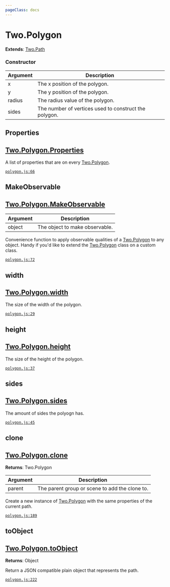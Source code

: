 ```yaml
---
pageClass: docs
---
```


# Two.Polygon


<div class="extends">

__Extends__: [Two.Path](/documentation/path/)

</div>





<div class="meta">
  <custom-button text="Source" type="source" href="https://github.com/jonobr1/two.js/blob/dev/C:\Users\pures\Jono\two-js\src\shapes/polygon.js" />
</div>



### Constructor


| Argument | Description |
| ---- | ----------- |
|  x  | The x position of the polygon. |
|  y  | The y position of the polygon. |
|  radius  | The radius value of the polygon. |
|  sides  | The number of vertices used to construct the polygon. |



<div class="static member ">

## Properties

<h2 class="longname" aria-hidden="true"><a href="#Properties"><span class="prefix">Two.Polygon.</span><span class="shortname">Properties</span></a></h2>










<div class="properties">

A list of properties that are on every [Two.Polygon](/documentation/polygon).

</div>








<div class="meta">

  [`polygon.js:66`](https://github.com/jonobr1/two.js/blob/dev/C:\Users\pures\Jono\two-js\src\shapes/polygon.js#L66)

</div>






</div>



<div class="static function ">

## MakeObservable

<h2 class="longname" aria-hidden="true"><a href="#MakeObservable"><span class="prefix">Two.Polygon.</span><span class="shortname">MakeObservable</span></a></h2>












<div class="params">

| Argument | Description |
| ---- | ----------- |
|  object  | The object to make observable. |
</div>




<div class="description">

Convenience function to apply observable qualities of a [Two.Polygon](/documentation/polygon) to any object. Handy if you'd like to extend the [Two.Polygon](/documentation/polygon) class on a custom class.

</div>



<div class="meta">

  [`polygon.js:72`](https://github.com/jonobr1/two.js/blob/dev/C:\Users\pures\Jono\two-js\src\shapes/polygon.js#L72)

</div>






</div>



<div class="instance member ">

## width

<h2 class="longname" aria-hidden="true"><a href="#width"><span class="prefix">Two.Polygon.</span><span class="shortname">width</span></a></h2>










<div class="properties">

The size of the width of the polygon.

</div>








<div class="meta">

  [`polygon.js:29`](https://github.com/jonobr1/two.js/blob/dev/C:\Users\pures\Jono\two-js\src\shapes/polygon.js#L29)

</div>






</div>



<div class="instance member ">

## height

<h2 class="longname" aria-hidden="true"><a href="#height"><span class="prefix">Two.Polygon.</span><span class="shortname">height</span></a></h2>










<div class="properties">

The size of the height of the polygon.

</div>








<div class="meta">

  [`polygon.js:37`](https://github.com/jonobr1/two.js/blob/dev/C:\Users\pures\Jono\two-js\src\shapes/polygon.js#L37)

</div>






</div>



<div class="instance member ">

## sides

<h2 class="longname" aria-hidden="true"><a href="#sides"><span class="prefix">Two.Polygon.</span><span class="shortname">sides</span></a></h2>










<div class="properties">

The amount of sides the polyogn has.

</div>








<div class="meta">

  [`polygon.js:45`](https://github.com/jonobr1/two.js/blob/dev/C:\Users\pures\Jono\two-js\src\shapes/polygon.js#L45)

</div>






</div>



<div class="instance function ">

## clone

<h2 class="longname" aria-hidden="true"><a href="#clone"><span class="prefix">Two.Polygon.</span><span class="shortname">clone</span></a></h2>




<div class="returns">

__Returns__: Two.Polygon



</div>









<div class="params">

| Argument | Description |
| ---- | ----------- |
|  parent  | The parent group or scene to add the clone to. |
</div>




<div class="description">

Create a new instance of [Two.Polygon](/documentation/polygon) with the same properties of the current path.

</div>



<div class="meta">

  [`polygon.js:189`](https://github.com/jonobr1/two.js/blob/dev/C:\Users\pures\Jono\two-js\src\shapes/polygon.js#L189)

</div>






</div>



<div class="instance function ">

## toObject

<h2 class="longname" aria-hidden="true"><a href="#toObject"><span class="prefix">Two.Polygon.</span><span class="shortname">toObject</span></a></h2>




<div class="returns">

__Returns__: Object



</div>












<div class="description">

Return a JSON compatible plain object that represents the path.

</div>



<div class="meta">

  [`polygon.js:222`](https://github.com/jonobr1/two.js/blob/dev/C:\Users\pures\Jono\two-js\src\shapes/polygon.js#L222)

</div>






</div>


